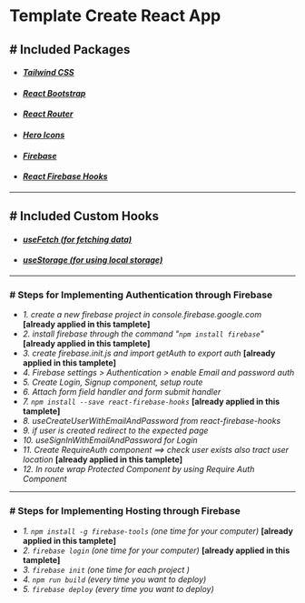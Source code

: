 # **Template Create React App**

## **# Included Packages**
* #### ***[Tailwind CSS](https://tailwindcss.com/docs/installation)***
* #### ***[React Bootstrap](https://react-bootstrap.github.io/)***
* #### ***[React Router](https://reactrouter.com/docs/en/v6/getting-started/tutorial)***
* #### ***[Hero Icons](https://heroicons.com/)***
* #### ***[Firebase](https://console.firebase.google.com/)***
* #### ***[React Firebase Hooks](https://github.com/CSFrequency/react-firebase-hooks)***

***

## **# Included Custom Hooks**
* #### ***[useFetch (for fetching data)](https://github.com/Muhammad-Nafis-Abdullah/template-react-app/blob/master/src/hooks/useFetch.js)***
* #### ***[useStorage (for using local storage)](https://github.com/Muhammad-Nafis-Abdullah/template-react-app/blob/master/src/hooks/useStorage.js)***

***

### **# Steps for Implementing Authentication through Firebase**
* *1. create a new firebase project in console.firebase.google.com* **[already applied in this tamplete]**
* *2. install firebase through the command "`npm install firebase`"* **[already applied in this tamplete]**
* *3. create firebase.init.js and import getAuth to export auth* **[already applied in this tamplete]**
* *4. Firebase settings > Authentication > enable Email and password auth*
* *5. Create Login, Signup component, setup route*
* *6. Attach form field handler and form submit handler*
* *7. `npm install --save react-firebase-hooks`* **[already applied in this tamplete]**
* *8. useCreateUserWithEmailAndPassword from react-firebase-hooks*
* *9. if user is created redirect to the expected page*
* *10. useSignInWithEmailAndPassword for Login*
* *11. Create RequireAuth component ==> check user exists also tract user location* **[already applied in this tamplete]**
* *12. In route wrap Protected Component by using Require Auth Component*

***

### **# Steps for Implementing Hosting through Firebase**
* *1. `npm install -g firebase-tools` (one time for your computer)* **[already applied in this tamplete]**
* *2. `firebase login` (one time for your computer)* **[already applied in this tamplete]**
* *3. `firebase init` (one time for each project )*
* *4. `npm run build` (every time you want to deploy)*
* *5. `firebase deploy` (every time you want to deploy)*